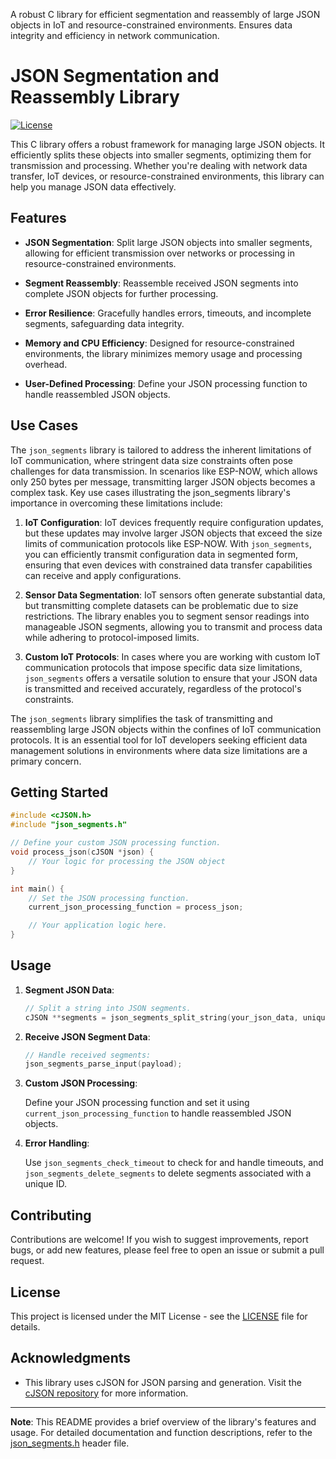 A robust C library for efficient segmentation and reassembly of large JSON objects in IoT and resource-constrained environments. Ensures data integrity and efficiency in network communication.

# JSON Segmentation and Reassembly Library

[![License](https://img.shields.io/badge/license-MIT-blue.svg)](https://opensource.org/licenses/MIT)

This C library offers a robust framework for managing large JSON objects. It efficiently splits these objects into smaller segments, optimizing them for transmission and processing. Whether you're dealing with network data transfer, IoT devices, or resource-constrained environments, this library can help you manage JSON data effectively.

## Features

- **JSON Segmentation**: Split large JSON objects into smaller segments, allowing for efficient transmission over networks or processing in resource-constrained environments.

- **Segment Reassembly**: Reassemble received JSON segments into complete JSON objects for further processing.

- **Error Resilience**: Gracefully handles errors, timeouts, and incomplete segments, safeguarding data integrity.

- **Memory and CPU Efficiency**: Designed for resource-constrained environments, the library minimizes memory usage and processing overhead.

- **User-Defined Processing**: Define your JSON processing function to handle reassembled JSON objects.

## Use Cases

The `json_segments` library is tailored to address the inherent limitations of IoT communication, where stringent data size constraints often pose challenges for data transmission. In scenarios like ESP-NOW, which allows only 250 bytes per message, transmitting larger JSON objects becomes a complex task. Key use cases illustrating the json_segments library's importance in overcoming these limitations include:

1. **IoT Configuration**: IoT devices frequently require configuration updates, but these updates may involve larger JSON objects that exceed the size limits of communication protocols like ESP-NOW. With `json_segments`, you can efficiently transmit configuration data in segmented form, ensuring that even devices with constrained data transfer capabilities can receive and apply configurations.

2. **Sensor Data Segmentation**: IoT sensors often generate substantial data, but transmitting complete datasets can be problematic due to size restrictions. The library enables you to segment sensor readings into manageable JSON segments, allowing you to transmit and process data while adhering to protocol-imposed limits.

3. **Custom IoT Protocols**: In cases where you are working with custom IoT communication protocols that impose specific data size limitations, `json_segments` offers a versatile solution to ensure that your JSON data is transmitted and received accurately, regardless of the protocol's constraints.

The `json_segments` library simplifies the task of transmitting and reassembling large JSON objects within the confines of IoT communication protocols. It is an essential tool for IoT developers seeking efficient data management solutions in environments where data size limitations are a primary concern.


## Getting Started

```c
#include <cJSON.h>
#include "json_segments.h"

// Define your custom JSON processing function.
void process_json(cJSON *json) {
    // Your logic for processing the JSON object
}

int main() {
    // Set the JSON processing function.
    current_json_processing_function = process_json;

    // Your application logic here.
}
```

## Usage

1. **Segment JSON Data**:

   ```c
   // Split a string into JSON segments.
   cJSON **segments = json_segments_split_string(your_json_data, unique_id, max_segment_length);
   ```

2. **Receive JSON Segment Data**:

   ```c
   // Handle received segments:
   json_segments_parse_input(payload);
   ```

3. **Custom JSON Processing**:

   Define your JSON processing function and set it using `current_json_processing_function` to handle reassembled JSON objects.

3. **Error Handling**:

   Use `json_segments_check_timeout` to check for and handle timeouts, and `json_segments_delete_segments` to delete segments associated with a unique ID.

## Contributing

Contributions are welcome! If you wish to suggest improvements, report bugs, or add new features, please feel free to open an issue or submit a pull request.

## License

This project is licensed under the MIT License - see the [LICENSE](LICENSE) file for details.

## Acknowledgments

- This library uses cJSON for JSON parsing and generation. Visit the [cJSON repository](https://github.com/DaveGamble/cJSON) for more information.

---

**Note**: This README provides a brief overview of the library's features and usage. For detailed documentation and function descriptions, refer to the [json_segments.h](json_segments.h) header file.